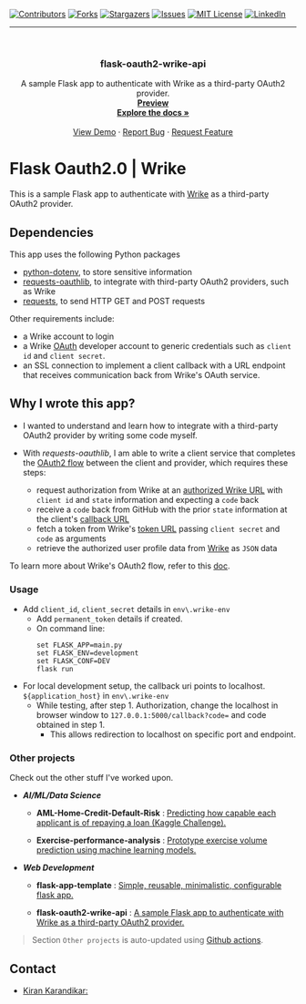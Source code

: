<div id="top"></div>

[![Contributors][contributors-shield]][contributors-url]
[![Forks][forks-shield]][forks-url]
[![Stargazers][stars-shield]][stars-url]
[![Issues][issues-shield]][issues-url]
[![MIT License][license-shield]][license-url]
[![LinkedIn][linkedin-shield]][linkedin-url]

[contributors-shield]: https://img.shields.io/github/contributors/kiran-karandikar/flask-oauth2-wrike-api?style=for-the-badge
[contributors-url]: https://github.com/Kiran-Karandikar/flask-oauth2-wrike-api/graphs/contributors
[forks-shield]: https://img.shields.io/github/forks/Kiran-Karandikar/flask-oauth2-wrike-api?style=for-the-badge
[forks-url]: https://github.com/Kiran-Karandikar/flask-oauth2-wrike-api/network
[stars-shield]: https://img.shields.io/github/stars/Kiran-Karandikar/flask-oauth2-wrike-api?style=for-the-badge
[stars-url]: https://github.com/Kiran-Karandikar/flask-oauth2-wrike-api/stargazers
[issues-shield]: https://img.shields.io/github/issues/Kiran-Karandikar/flask-oauth2-wrike-api?style=for-the-badge
[issues-url]: https://github.com/Kiran-Karandikar/flask-oauth2-wrike-api/issues
[license-shield]: https://img.shields.io/github/license/Kiran-Karandikar/flask-oauth2-wrike-api?style=for-the-badge
[license-url]: https://github.com/Kiran-Karandikar/flask-oauth2-wrike-api/blob/master/LICENSE
[linkedin-shield]: https://img.shields.io/badge/-LinkedIn-black.svg?style=for-the-badge&logo=linkedin&colorB=555
[linkedin-url]: https://linkedin.com/in/kiran-karandikar

---

<!-- PROJECT LOGO -->
<br />
<div align="center">
<h3 align="center">flask-oauth2-wrike-api</h3>
  <p align="center">
    A sample Flask app to authenticate with Wrike as a third-party OAuth2 provider.    
    <br />    
    <a href="https://kiran-karandikar.github.io/flask-oauth2-wrike-api"><strong>Preview</strong></a>
    <br />
    <a href="https://github.com/kiran-karandikar/flask-oauth2-wrike-api"><strong>Explore the docs »</strong></a>
    <br />
    <br />
    <a href="https://github.com/kiran-karandikar/flask-oauth2-wrike-api">View Demo</a>
    ·
    <a href="https://github.com/kiran-karandikar/flask-oauth2-wrike-api/issues">Report Bug</a>
    ·
    <a href="https://github.com/kiran-karandikar/flask-oauth2-wrike-api/issues">Request Feature</a>
  </p>
</div>

<!-- BADGES.MD Finish -->
<!-- BADGES.MD Finish -->
# Flask Oauth2.0 | Wrike

This is a sample Flask app to authenticate with [Wrike](http://wrike.com) as
a third-party OAuth2 provider.

## Dependencies

This app uses the following Python packages

+ [python-dotenv](https://pypi.org/project/python-dotenv/), to store sensitive
  information
+ [requests-oauthlib](https://github.com/requests/requests-oauthlib), to
  integrate with
  third-party OAuth2 providers, such as Wrike
+ [requests](https://github.com/psf/requests), to send HTTP GET and POST
  requests

Other requirements include:

+ a Wrike account to login
+ a Wrike [OAuth](https://developers.wrike.com/oauth-20-authorization/)
  developer account to
  generic credentials such as `client id` and `client secret`.
+ an SSL connection to implement a client callback with a URL endpoint that
  receives communication back from Wrike's OAuth service.

## Why I wrote this app?

+ I wanted to understand and learn how to integrate with a third-party OAuth2
  provider by writing some code myself.

+ With _requests-oauthlib_, I am able to write a client service that completes
  the [OAuth2 flow](https://oauthlib.readthedocs.io/en/latest/oauth2/clients/webapplicationclient.html)
  between the client and provider, which requires these steps:
	
	- request authorization from Wrike at
	  an [authorized Wrike URL](https://login.wrike.com/oauth2/authorize/v4)
	  with `client id` and `state` information and expecting a `code` back
	- receive a `code` back from GitHub with the prior `state` information at
	  the
	  client's [callback URL](http://example.com/callback)
	- fetch a token from
	  Wrike's [token URL](https://login.wrike.com/oauth2/token)
	  passing `client secret` and `code` as arguments
	- retrieve the authorized user profile data
	  from [Wrike](https://www.wrike.com/api/v4/contacts?me=true) as `JSON` data

To learn more about Wrike's OAuth2 flow, refer to
this [doc](https://developers.wrike.com/oauth-20-authorization/).

### Usage

- Add `client_id`, `client_secret` details in `env\.wrike-env`
	- Add `permanent_token` details if created.
	- On command line:
	  ```shell
	  set FLASK_APP=main.py 
	  set FLASK_ENV=development
	  set FLASK_CONF=DEV 
	  flask run
	  ```
- For local development setup, the callback uri points to
  localhost. `${application_host}` in `env\.wrike-env`
	- While testing, after step 1. Authorization, change the localhost in
	  browser
	  window to `127.0.0.1:5000/callback?code=` and code obtained in step 1.
		- This allows redirection to localhost on specific port and endpoint.









### Other projects

Check out the other stuff I've worked upon.

- **_AI/ML/Data Science_**

  - **AML-Home-Credit-Default-Risk** : [Predicting how capable each applicant is of repaying a loan \(Kaggle Challenge\).](https://github.com/Kiran-Karandikar/AML-Home-Credit-Default-Risk)

  - **Exercise-performance-analysis** : [Prototype exercise volume prediction using machine learning models.](https://github.com/Kiran-Karandikar/Exercise-performance-analysis)

- **_Web Development_**

  - **flask-app-template** : [Simple, reusable, minimalistic, configurable flask app.](https://github.com/Kiran-Karandikar/flask-app-template)

  - **flask-oauth2-wrike-api** : [A sample Flask app to authenticate with Wrike as a third-party OAuth2 provider.](https://github.com/Kiran-Karandikar/flask-oauth2-wrike-api)

> Section `Other projects` is auto-updated using [Github actions](https://github.com/features/actions).

<!-- CONTACT -->

## Contact

- [Kiran Karandikar:](mailto:connect.funnel.github@kirankarandikar.com)

